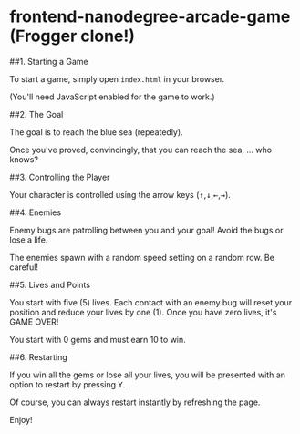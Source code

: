 frontend-nanodegree-arcade-game (Frogger clone!)
===============================

##1. Starting a Game

To start a game, simply open `index.html` in your browser.

(You'll need JavaScript enabled for the game to work.)

##2. The Goal

The goal is to reach the blue sea (repeatedly).

Once you've proved, convincingly, that you can reach the sea, ... who knows?

##3. Controlling the Player

Your character is controlled using the arrow keys (<kbd>&uarr;</kbd>,<kbd>&darr;</kbd>,<kbd>&larr;</kbd>,<kbd>&rarr;</kbd>).

##4. Enemies

Enemy bugs are patrolling between you and your goal! Avoid the bugs or lose a life.

The enemies spawn with a random speed setting on a random row. Be careful!

##5. Lives and Points

You start with five (5) lives. Each contact with an enemy bug will reset your position and reduce your lives by one (1). Once you have zero lives, it's GAME OVER!

You start with 0 gems and must earn 10 to win.

##6. Restarting

If you win all the gems or lose all your lives, you will be presented with an option to restart by pressing <kbd>Y</kbd>.

Of course, you can always restart instantly by refreshing the page.


Enjoy!
